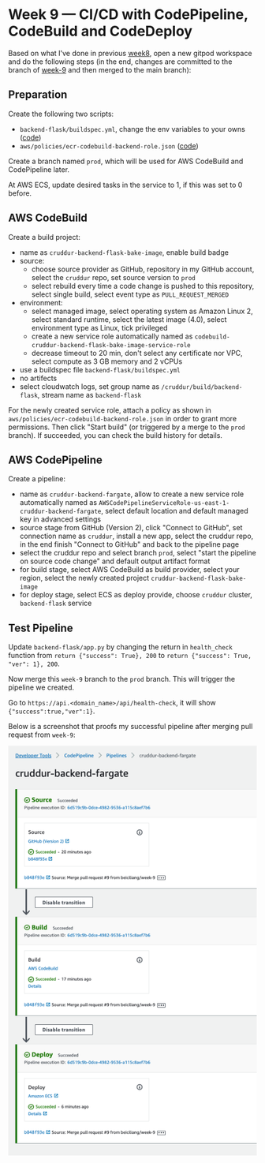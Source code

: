 # Week 9 — CI/CD with CodePipeline, CodeBuild and CodeDeploy

Based on what I've done in previous [week8](https://github.com/beiciliang/aws-bootcamp-cruddur-2023/blob/main/journal/week8.md), open a new gitpod workspace and do the following steps (in the end, changes are committed to the branch of [week-9](https://github.com/beiciliang/aws-bootcamp-cruddur-2023/tree/week-9) and then merged to the main branch):

## Preparation

Create the following two scripts:

- `backend-flask/buildspec.yml`, change the env variables to your owns ([code](https://github.com/beiciliang/aws-bootcamp-cruddur-2023/blob/week-9/backend-flask/buildspec.yml))
- `aws/policies/ecr-codebuild-backend-role.json` ([code](https://github.com/beiciliang/aws-bootcamp-cruddur-2023/blob/week-9/aws/policies/ecr-codebuild-backend-role.json))

Create a branch named `prod`, which will be used for AWS CodeBuild and CodePipeline later.

At AWS ECS, update desired tasks in the service to 1, if this was set to 0 before.

## AWS CodeBuild

Create a build project:

- name as `cruddur-backend-flask-bake-image`, enable build badge
- source:
  - choose source provider as GitHub, repository in my GitHub account, select the `cruddur` repo, set source version to `prod`
  - select rebuild every time a code change is pushed to this repository, select single build, select event type as `PULL_REQUEST_MERGED`
- environment:
  - select managed image, select operating system as Amazon Linux 2, select standard runtime, select the latest image (4.0), select environment type as Linux, tick privileged
  - create a new service role automatically named as `codebuild-cruddur-backend-flask-bake-image-service-role`
  - decrease timeout to 20 min, don't select any certificate nor VPC, select compute as 3 GB memory and 2 vCPUs
- use a buildspec file `backend-flask/buildspec.yml`
- no artifects
- select cloudwatch logs, set group name as `/cruddur/build/backend-flask`, stream name as `backend-flask`

For the newly created service role, attach a policy as shown in `aws/policies/ecr-codebuild-backend-role.json` in order to grant more permissions. Then click "Start build" (or triggered by a merge to the `prod` branch). If succeeded, you can check the build history for details.

## AWS CodePipeline

Create a pipeline:

- name as `cruddur-backend-fargate`, allow to create a new service role automatically named as `AWSCodePipelineServiceRole-us-east-1-cruddur-backend-fargate`, select default location and default managed key in advanced settings
- source stage from GitHub (Version 2), click "Connect to GitHub", set connection name as `cruddur`, install a new app, select the cruddur repo, in the end finish "Connect to GitHub" and back to the pipeline page
- select the cruddur repo and select branch `prod`, select "start the pipeline on source code change" and default output artifact format
- for build stage, select AWS CodeBuild as build provider, select your region, select the newly created project `cruddur-backend-flask-bake-image`
- for deploy stage, select ECS as deploy provide, choose `cruddur` cluster, `backend-flask` service

## Test Pipeline

Update `backend-flask/app.py` by changing the return in `health_check` function from `return {"success": True}, 200` to `return {"success": True, "ver": 1}, 200`.

Now merge this `week-9` branch to the `prod` branch. This will trigger the pipeline we created.

Go to `https://api.<domain_name>/api/health-check`, it will show `{"success":true,"ver":1}`.

Below is a screenshot that proofs my successful pipeline after merging pull request from `week-9`:

![Proof of CodePipline](assets/week09-codepipeline.png)
